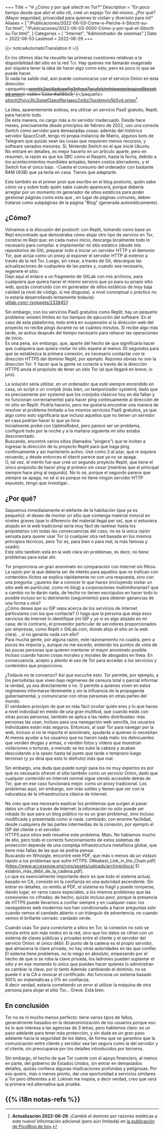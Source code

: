 +++
Title = "🌐️ ¿Cómo y por qué sitectt en Tor?"
Description = "En poco tiempo desde que abrí el sitio ctt, creé un espejo Tor del mismo. ¿Por qué? ¡Mayor seguridad, privacidad para quienes lo visitan y diversión para mí!"
Aliases = [
  "/Publicaciones/2022-06-03-Come-e-Perche-il-Sitoctt-su-Tor.html",
  "/Publicaciones/2022-06-03-0000-Cómo-y-por-qué-el-Sitoctt-su-Tor.html",
]
Categories = [ "Internet", "Administrador de sistemas" ]
Date = 2022-06-03
Lastmod = 2022-06-29
+++

{{< noticeAutomaticTranslation it >}}



En los últimos días he resuelto las primeras cuestiones relativas a la disponibilidad del sitio en la red <span style='Color:#59316b;'>Tor</span>. Hay quienes me llamarán exagerado por siquiera tener la idea de hacer algo como esto, pero es poco lo que se puede hacer.  
Si nada ha salido mal, aún puede comunicarse con el servicio Onion en esta dirección:
<pequeño>~~[onmfrk2acl4xdeawfjg3nfepq7gcufolctmhiwwxpcknazus5bxzxhqd.onion](http://onmfrk2acl4xdeawfjg3nfepq7gcufolctmhiwwxpcknazus5bxzxhqd.onion){: estilo='Color:#a060c0;' }~~</pequeño>
[sitoctt2fxjvx3lc2iqqef2aeulflprjaasv2xl4zi7sxxbmvjy5b5yd.onion](http://sitoctt2fxjvx3lc2iqqef2aeulflprjaasv2xl4zi7sxxbmvjy5b5yd.onion)[^ Nuevo dominio estético].

La idea, aparentemente exitosa, era utilizar un servicio PaaS gratuito, Replit, para hacerlo todo.  
De esta manera, no cargo más a mi servidor inadecuado. Desde hace meses, precisamente desde principios de febrero de 2022, uso una consola Switch como servidor para demasiadas cosas: además del histórico servidor SpaccCraft, tengo mi propia instancia de Matrix, algunos bots de Telegram que quizás sean las cosas que requieren menos recursos, y software variados menores. Sí, Nintendo Switch en el que inicié Ubuntu.  
No entraré en detalles, es mejor hacerlo en un artículo aparte, pero en resumen, la razón es que los SBC como el Raspini, hasta la fecha, debido a los acontecimientos mundiales actuales, tienen costos aterradores, y el Switch fue el único bajo. -Cuesta el consumo del ordenador con bastante RAM (4GB) que ya tenía en casa. Tienes que adaptarte.

Este también es el primer post que escribo en el blog postocto, quién sabe cómo va y sobre todo quién sabe cuándo aparecerá, porque debería arreglar por un momento mi generador de sitios estáticos para poder gestionar páginas como esta que , en lugar de páginas comunes, deben tratarse como subpáginas de la página "Blog" (generada automáticamente).

## ¿Cómo?

Volvamos a la discusión del postoctt: con Replit, tomando como base un Repl encontrado que demostraba cómo alojar otro tipo de servicio en Tor, construí mi Repl que: en cada nuevo inicio, descarga localmente todo lo necesario para compilar. e implementar mi sitio estático (desde mis repositorios de Git), preparar todo e iniciar un servidor HTTP y el demonio Tor, que actúa como un proxy al exponer el servidor HTTP al exterior a través de la red Tor. Luego, sin cesar, a través de Git, descargue las actualizaciones de cualquiera de las partes y, cuando sea necesario, regenere el sitio.  
Dejo aquí el enlace a un fragmento de GitLab con mis archivos, para cualquiera que quiera hacer el mismo servicio que yo para su propio sitio web, quizás construido con mi generador de sitios estáticos de muy baja calidad (a nivel de código, si me disgusta). a nivel conceptual o práctico no lo estaría desarrollando lentamente todavía): [gitlab.com/-/snippets/2338457](https://gitlab.com/-/snippets/2338457).

Sin embargo, con los servicios PaaS gratuitos como Replit, hay un pequeño problema: existen límites en los tiempos de ejecución del software. En el caso de esta plataforma, todo entra en suspensión si la dirección web del proyecto no recibe pings durante no sé cuántos minutos. Si recibe algo más tarde, se activa después del tiempo necesario para rehacer las operaciones de inicio.  
Es una pena, sin embargo, que, aparte del hecho de que significaría hacer que cualquiera que quiera visitar mi sitio espere al menos 30 segundos para que se establezca la primera conexión, es necesario contactar con la dirección HTTPS del dominio Replit, por ejemplo. Razones obvias no son la dirección Tor. Y hacer que la gente se conecte a través de la dirección HTTPS anula el propósito de tener un sitio Tor (al que llegaré en breve, lo juro).

La solución sería utilizar, en un ordenador que esté siempre encendido en casa, un script o un cronjob (más bien, un temporizador systemd, dado que es precisamente por systemd que los cronjobs clásicos hoy en día fallan y no funcionan correctamente) para hacer ping continuamente al dirección de mi sitio en Replit. Podría hacerlo, pero me gustaría encontrar una manera de resolver el problema limitado a los mismos servicios PaaS gratuitos, ya que algo como esto significaría que incluso aquellos que no tienen un servidor en casa podrían hacer lo que yo hice.  
Inicialmente probé con UptimeRobot, pero parece ser un problema, configuré todo por la noche y a la mañana siguiente mi sitio estaba desconectado.  
Buscando, encontré varios sitios (llamados "pingers") que te invitan a ingresar la dirección de tu proyecto Replit para que haga ping continuamente y así mantenerlo activo. Usé como 3 al azar, que ni siquiera recuerdo, y desde entonces el sitectt parece que ya no se apaga.  
O, tal vez, el mérito fue que creé un segundo proyecto Replit, que tiene el único propósito de hacer ping al primero sin cesar (mientras que el principal siempre hace ping al segundo). No lo sé, porque el segundo parece que siempre se apaga, no sé si es porque no tiene ningún servidor HTTP expuesto, tengo que investigar..

## ¿Por qué?

Saquemos inmediatamente el elefante de la habitación (que ya es pequeño): el deseo de montar un sitio que contenga material inmoral en niveles graves (que lo diferencio del material ilegal per se), que si estuviera alojado en la web tradicional sería muy fácil de rastrear hasta los propietarios con todas las consecuencias del caso, no es la única razón sensata para querer usar Tor (o cualquier otra red basada en los mismos principios técnicos, pero Tor es, para bien o para mal, la más famosa y usado).  
Este sitio también está en la web clara sin problemas, es decir, no tiene problemas para estar ahí.

Tor proporciona un gran anonimato en comparación con Internet sin filtros. La razón por la que debería ser de interés para aquellos que no trafican con contenidos ilícitos se explica rápidamente no con una respuesta, sino con una pregunta: ¿quieres dar a conocer lo que haces (incluyendo visitar un sitio web en particular, como mi blog) a corporaciones multimillonarias? que a cambio no te darán nada, de hecho no tienen escrúpulos en hacer todo lo posible incluso en tu detrimento (seguimiento) para obtener ganancias de una forma u otra?  
¿Cómo desea que su ISP sepa acerca de los servicios de Internet particulares con los que contacta? O haga que la persona que aloja esos servicios de Internet lo identifique (mi ISP y yo si es algo alojado en mi casa; de lo contrario, el proveedor particular de servidores proporcionados por empresas, como Replit o GitLab.com, donde alojo el sitio en la web clara). , si no ganarás nada con ello?  
Para mucha gente, por alguna razón, este razonamiento no cuadra, pero a pocos les importa y, aunque no me excedo, entiendo los puntos de vista de las pocas personas que quieren mantener el mayor anonimato posible. incluso cuando hacen cosas morales y morales de abogados en línea. En consecuencia, acepto y aliento el uso de Tor para acceder a los servicios y contenidos que proporciono.

¿Todavía no te convenzo? Así que escuche esto. Tor permite, por ejemplo, a los periodistas que viven bajo regímenes de censura total o parcial informar la verdad, ya sea directamente o no. O permite a quienes viven en estos regímenes informarse libremente y sin la influencia de la propaganda gubernamental, y comunicarse con otras personas en otras partes del mundo.  
El verdadero principio de que es más fácil ocultar quién eres y lo que haces a nivel individual en medio de una gran multitud, que cuando estás con otras pocas personas, también se aplica a las redes distribuidas: más personas las usan, Incluso para una navegación web sencilla, los usuarios individuales están más seguros. Entonces, al usar Tor para navegar por la web, incluso si no te importa el anonimato, ayudarás a quienes lo necesitan.  
Al menos ayudar a los usuarios que no hacen nada malo: los delincuentes que venden drogas y armas, o venden fotos y vídeos que muestran violaciones o torturas, a menudo se les sube la cabeza y acaban descuidando a la opsec hasta tal punto que tarde o temprano luego terminan (y yo diría que esto lo disfruto) más que mal.

Sin embargo, una duda que puede surgir para los no muy expertos es por qué es necesario ofrecer el sitio también como un servicio Onion, dado que cualquier contenido en Internet normal sigue siendo accesible detrás de Tor, que en ese caso funcionará mejor. como un proxy tradicional. Los problemas aquí, sin embargo, son más sutiles y tienen que ver con la naturaleza de la infraestructura clásica de Internet.

No creo que sea necesario explicar los problemas que surgen al pasar datos sin cifrar a través de Internet: la información no sólo puede ser robada (lo que para un blog público no es un gran problema), sino incluso modificada y presentada como si nada. cambiado, con enorme facilidad, desde cualquiera de las partes intermedias de la conexión, por ejemplo el ISP del cliente o el servidor.  
HTTPS para sitios web resuelve este problema. Malo. No hablamos mucho de ello, pero todo el correcto funcionamiento de estos sistemas de protección depende de una compleja infraestructura metafísica global, que tiene más fallas de las que se podría pensar.  
Buscando en Whoogle, encontré este PDF, que más o menos da un vistazo rápido a los problemas que sufre HTTPS: [Weakest_Link_in_the_Chain.pdf](https://www.accessnow.org/cms/assets/uploads/archive/docs/ El eslabón_más_débil_de_la_cadena.pdf).  
Lo que es esencialmente importante decir es que todo el sistema actual, basado en CA, consiste en la confianza en una autoridad ascendente. Sin entrar en detalles, os remito al PDF, el sistema es frágil y puede romperse, dando lugar, en raros casos especiales, a los mismos problemas que las conexiones no cifradas; de hecho, quizás incluso peor, porque la presencia de HTTPS puede llevarnos a confiar siempre y en cualquier caso: los navegadores web modernos nos han condicionado a hacer preguntas sólo cuando vemos el candado abierto o un triángulo de advertencia, no cuando vemos el brillante cerrado. candado verde.

Cuando usas Tor para conectarte a sitios en Tor, la conexión no solo se enruta entre aún más nodos en la red, sino que los datos se cifran con un sistema de claves públicas y privadas entre el cliente y el servidor del servicio Onion: el único débil. El punto de la cadena es el propio servidor, que almacena la clave privada, no hay otras autoridades en las que confiar.  
El sistema tiene problemas, no lo niego en absoluto, empezando por el hecho de que si se roba la clave privada, los ladrones pueden suplantar el sitio y en ese momento lo único que pueden hacer quienes lo administran es cambiar la clave, por lo tanto Además cambiando el dominio, no se puede ir a la CA a revocar el certificado. Así funciona un sistema basado 100% en matemáticas y 0% en confianza.  
A decir verdad, estaría cometiendo un error al utilizar la máquina de otra persona para alojar el sitio Tor... Greve. Está bien.

## En conclusión

Tor no es ni mucho menos perfecto: tiene varios tipos de fallos, generalmente basados ​​en la desanonimización de los usuarios porque eso es lo que interesa a las agencias de 3 letras, pero hablemos claro: es un paso adelante para tener más protección, y sin duda es un gran paso adelante hacia la seguridad de los datos, de forma que se garantice que la comunicación entre cliente y servidor sea tan segura como la del servidor y el cliente, sin preocuparse por los detalles introducidos por terceros.

Sin embargo, el hecho de que Tor cuente con el apoyo financiero, al menos en parte, del gobierno de Estados Unidos, sin entrar en demasiados detalles, quizás conlleva algunas implicaciones profundas y peligrosas. Por eso quiero, más o menos pronto, dar una oportunidad a servicios similares a Tor pero diferentes a él. Lokinet me inspira, a decir verdad, creo que será la primera red alternativa que pruebe.

## {{% i18n notas-refs %}}

[^Nuevo dominio estético]: **Actualización 2022-06-29**: ¡Cambié el dominio por razones estéticas a este nuevo! Información adicional (pero aún limitada) en [la publicación de PicoBlog de hoy](../PicoBlog.html#-2022-06-29-Minare-domini-Tor).